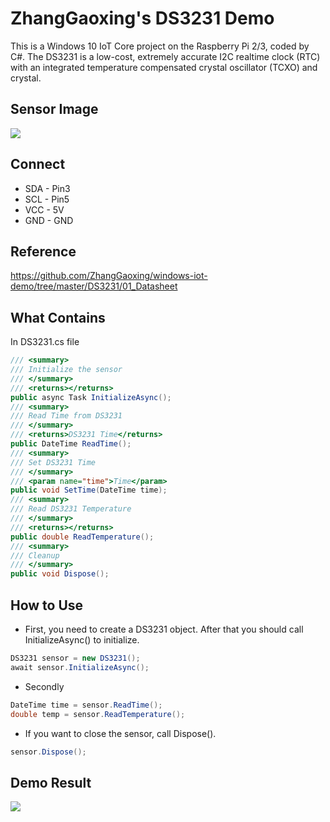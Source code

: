 # ZhangGaoxing's DS3231 Demo
This is a Windows 10 IoT Core project on the Raspberry Pi 2/3, coded by C#. The DS3231 is a low-cost, extremely accurate I2C realtime clock (RTC) with an integrated temperature compensated crystal oscillator (TCXO) and crystal.

## Sensor Image
![](https://raw.githubusercontent.com/ZhangGaoxing/windows-iot-demo/master/DS3231/02_Image/sensor.jpg)

## Connect
* SDA - Pin3
* SCL - Pin5
* VCC - 5V
* GND - GND

## Reference
https://github.com/ZhangGaoxing/windows-iot-demo/tree/master/DS3231/01_Datasheet

## What Contains
In DS3231.cs file
```C#
/// <summary>
/// Initialize the sensor
/// </summary>
/// <returns></returns>
public async Task InitializeAsync();
/// <summary>
/// Read Time from DS3231
/// </summary>
/// <returns>DS3231 Time</returns>
public DateTime ReadTime();
/// <summary>
/// Set DS3231 Time
/// </summary>
/// <param name="time">Time</param>
public void SetTime(DateTime time);
/// <summary>
/// Read DS3231 Temperature
/// </summary>
/// <returns></returns>
public double ReadTemperature();
/// <summary>
/// Cleanup
/// </summary>
public void Dispose();
```

## How to Use
* First, you need to create a DS3231 object. After that you should call InitializeAsync() to initialize.
```C#
DS3231 sensor = new DS3231();
await sensor.InitializeAsync();
```
* Secondly
```C#
DateTime time = sensor.ReadTime();
double temp = sensor.ReadTemperature();
```
* If you want to close the sensor, call Dispose().
```C#
sensor.Dispose();
```

## Demo Result
![](https://raw.githubusercontent.com/ZhangGaoxing/windows-iot-demo/master/DS3231/02_Image/result.jpg)
